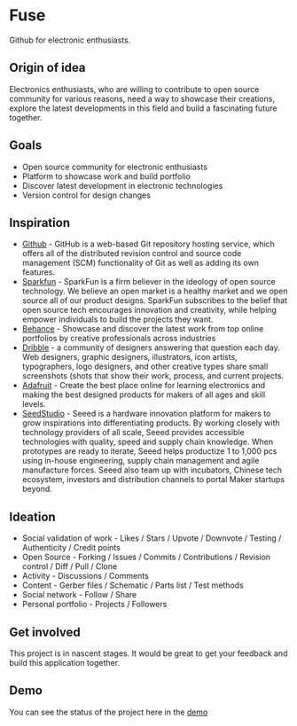 Fuse
====
Github for electronic enthusiasts.


Origin of idea
--------------
Electronics enthusiasts, who are willing to contribute to open source community for various reasons, need a way to showcase their creations, explore the latest developments in this field and build a fascinating future together.


Goals
-----
  * Open source community for electronic enthusiasts
  * Platform to showcase work and build portfolio
  * Discover latest development in electronic technologies
  * Version control for design changes


Inspiration
------------
  * [Github](https://github.com/) - GitHub is a web-based Git repository hosting service, which offers all of the distributed revision control and source code management (SCM) functionality of Git as well as adding its own features.
  * [Sparkfun](https://www.sparkfun.com/) - SparkFun is a firm believer in the ideology of open source technology. We believe an open market is a healthy market and we open source all of our product designs. SparkFun subscribes to the belief that open source tech encourages innovation and creativity, while helping empower individuals to build the projects they want.
  * [Behance](https://www.behance.net/) - Showcase and discover the latest work from top online portfolios by creative professionals across industries
  * [Dribble](https://dribbble.com/) - a community of designers answering that question each day. Web designers, graphic designers, illustrators, icon artists, typographers, logo designers, and other creative types share small screenshots (shots that show their work, process, and current projects.
  * [Adafruit](https://www.adafruit.com/) - Create the best place online for learning electronics and making the best designed products for makers of all ages and skill levels.
  * [SeedStudio](https://www.seeedstudio.com/) - Seeed is a hardware innovation platform for makers to grow inspirations into differentiating products. By working closely with technology providers of all scale, Seeed provides accessible technologies with quality, speed and supply chain knowledge. When prototypes are ready to iterate, Seeed helps productize 1 to 1,000 pcs using in-house engineering, supply chain management and agile manufacture forces. Seeed also team up with incubators, Chinese tech ecosystem, investors and distribution channels to portal Maker startups beyond.


Ideation
--------
  * Social validation of work - Likes / Stars / Upvote / Downvote / Testing / Authenticity / Credit points
  * Open Source - Forking / Issues / Commits / Contributions / Revision control / Diff / Pull / Clone
  * Activity - Discussions / Comments
  * Content - Gerber files / Schematic / Parts list / Test methods
  * Social network - Follow / Share
  * Personal portfolio - Projects / Followers


Get involved
------------
This project is in nascent stages. It would be great to get your feedback and build this application together.


Demo
----
You can see the status of the project here in the [demo](http://fuse.rajanjamu.com/)